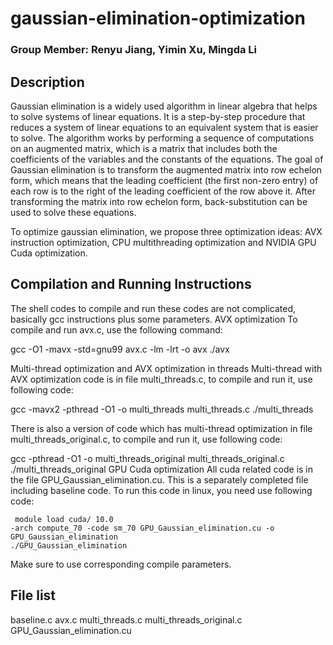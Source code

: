 # gaussian-elimination-optimization
### Group Member: Renyu Jiang, Yimin Xu, Mingda Li

## Description

Gaussian elimination is a widely used algorithm in linear algebra that helps to solve systems of linear equations. It is a step-by-step procedure that reduces a system of linear equations to an equivalent system that is easier to solve. The algorithm works by performing a sequence of computations on an augmented matrix, which is a matrix that includes both the coefficients of the variables and the constants of the equations. The goal of Gaussian elimination is to transform the augmented matrix into row echelon form, which means that the leading coefficient (the first non-zero entry) of each row is to the right of the leading coefficient of the row above it. After transforming the matrix into row echelon form, back-substitution can be used to solve these equations.

To optimize gaussian elimination, we propose three optimization ideas: AVX instruction optimization, CPU multithreading optimization and NVIDIA GPU Cuda optimization. 

## Compilation and Running Instructions
The shell codes to compile and run these codes are not complicated, basically gcc instructions plus some parameters.
AVX optimization
To compile and run avx.c, use the following command:

gcc -O1 -mavx -std=gnu99 avx.c -lm -lrt -o avx
./avx

Multi-thread optimization and AVX optimization in threads
Multi-thread with AVX optimization code is in file multi_threads.c, to compile and run it, use following code: 

gcc -mavx2 -pthread -O1 -o multi_threads multi_threads.c
./multi_threads

There is also a version of code which has multi-thread optimization in file multi_threads_original.c, to compile and run it, use following code: 

gcc -pthread -O1 -o multi_threads_original multi_threads_original.c
./multi_threads_original
GPU Cuda optimization
All cuda related code is in the file GPU_Gaussian_elimination.cu. This is a separately completed file including baseline code. 
To run this code in linux, you need use following code:

```shell
 module load cuda/ 10.0 
-arch compute_70 -code sm_70 GPU_Gaussian_elimination.cu -o GPU_Gaussian_elimination
./GPU_Gaussian_elimination
```

Make sure to use corresponding compile parameters.

## File list
baseline.c
avx.c
multi_threads.c
multi_threads_original.c
GPU_Gaussian_elimination.cu

